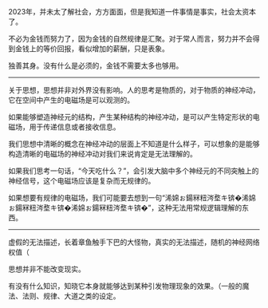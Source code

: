 2023年，并未太了解社会，方方面面，但是我知道一件事情是事实，社会太资本了。

不必为金钱而努力了，因为金钱的自然规律是汇聚。对于常人而言，努力并不会得到金钱上的等价回报，看似增加的薪酬，只是表象。

独善其身。没有什么是必须的，金钱不需要太多也够用。

---

关于思想，思想并非对外界没有影响。人的思考是物质的，对于物质的神经冲动，它在空间中产生的电磁场是可以观测的。

如果能够塑造神经元的结构，产生某种结构的神经冲动，是可以产生特定形状的电磁场，用于传递信息或者接收信息。

我们思想中清晰的概念在神经冲动的层面上不知道是什么样子，可以想象的是能够构造清晰的电磁场的神经冲动对我们来说肯定是无法理解的。

如果我们思考一句话，“今天吃什么？”，会引发大脑中多个神经元的不同突触上的神经信号，这个电磁场应该是复杂而无规律的。

如果想要有规律的电磁场，我们可能要去想到一句“浠婂ぉ鍚冧粈涔堥キ锛�浠婂ぉ鍚冧粈涔堥キ锛�浠婂ぉ鍚冧粈涔堥キ锛�”，这种无法用常规逻辑理解的东西。

---

虚假的无法描述，长着章鱼触手下巴的大怪物，真实的无法描述，随机的神经网络权值（

思想并非不能改变现实。

有没有什么知识，知晓它本身就能够达到某种引发物理现象的效果。（一般的魔法、法则、规律、大道之类的设定。


